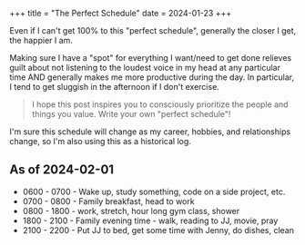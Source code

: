 +++
title = "The Perfect Schedule"
date = 2024-01-23
+++

Even if I can't get 100% to this "perfect schedule", generally the closer I get, the happier I am. 

Making sure I have a "spot" for everything I want/need to get done relieves guilt about not listening to the loudest voice in my head at any particular time AND generally makes me more productive during the day. In particular, I tend to get sluggish in the afternoon if I don't exercise.

> I hope this post inspires you to  consciously prioritize the people and things you value. Write your own "perfect schedule"!

I'm sure this schedule will change as my career, hobbies, and relationships change, so I'm also using this as a historical log.

## As of 2024-02-01

- 0600 - 0700 - Wake up, study something, code on a side project, etc.
- 0700 - 0800 - Family breakfast, head to work
- 0800 - 1800 - work, stretch, hour long gym class, shower
- 1800 - 2100 - Family evening time - walk, reading to JJ, movie, pray
- 2100 - 2200 - Put JJ to bed, get some time with Jenny, do dishes, clean

